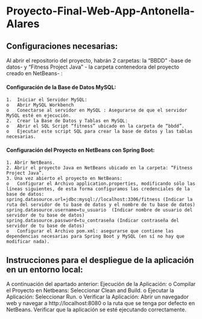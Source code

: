 # Proyecto-Final-Web-App-Antonella-Alares

## Configuraciones necesarias:
  Al abrir el repositorio del proyecto, habrán 2 carpetas: la “BBDD” -base de datos-  y  “Fitness Project Java” - la carpeta contenedora del proyecto creado en NetBeans- :
  #### Configuración de la Base de Datos MySQL:
    1.	Iniciar el Servidor MySQL: 
    o	Abrir MySQL Workbench
    o	Conectarse al servidor en MySQL : Asegurarse de que el servidor MySQL esté en ejecución.
    2.	Crear la Base de Datos y Tablas en MySQL: 
    o	Abrir el SQL Script “fitness” ubicado en la carpeta de “bbdd”.
    o	Ejecutar este script SQL para crear la base de datos y las tablas necesarias.
  
  
  
  #### Configuración del Proyecto en NetBeans con Spring Boot:
    1. Abrir NetBeans.
    2. Abrir el proyecto Java en NetBeans ubicado en la carpeta: “Fitness Project Java”.
    3. Una vez abierto el proyecto en NetBeans: 
    o	Configurar el Archivo application.properties, modificando sólo las líneas siguientes, de esta forma configuramos las credenciales de la base de datos:
    spring.datasource.url=jdbc:mysql://localhost:3306/fitness (Indicar la ruta del servidor de tu base de datos y el nombre de tu base de datos)
    spring.datasource.username=tu_usuario  (Indicar nombre de usuario del servidor de tu base de datos)
    spring.datasource.password=tu_contraseña (Indicar contraseña del servidor de tu base de datos)
    o	Configurar el Archivo pom.xml: asegurarse que contiene las dependencias necesarias para Spring Boot y MySQL (en sí no hay que modificar nada).



## Instrucciones para el despliegue de la aplicación en un entorno local:
  A continuación del apartado anterior:
  Ejecución de la Aplicación:
  o	Compilar el Proyecto en Netbeans: Seleccionar Clean and Build.
  o	Ejecutar la Aplicación: Seleccionar Run.
  o	Verificar la Aplicación: Abrir un navegador web y navegar a http://localhost:8080 o la ruta que se tenga por defecto en NetBeans. Verificar que la aplicación se esté ejecutando correctamente.
